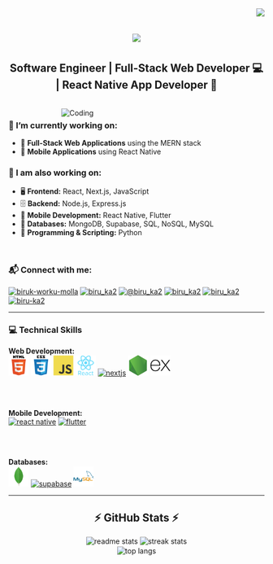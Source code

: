 <img align="right" src="https://visitor-badge.laobi.icu/badge?page_id=Biruk-Worku-Molla.Biruk-Worku-Molla" />
<h1 align="center"></h1>
<h1 align="center">
    <img src="https://readme-typing-svg.herokuapp.com/?font=Righteous&size=35&center=true&vCenter=true&width=600&height=200&duration=8000&lines=Hi+There!+👋+I'm+Biruk+Worku!;MERN+Stack+Web+Developer;React+Native+App+Developer;Always+Learning+%26+Building+🚀" />
</h1>

<h2 align="center">Software Engineer | Full-Stack Web Developer 💻 | React Native App Developer 🎨</h2>
<br />
<img align="right" alt="Coding" width="400" src="https://kratikal.com/blog/wp-content/uploads/2023/03/coding-typing.gif">

<h3 align="left">🔭 I’m currently working on:</h3>
<ul>
    <li>🚀 <strong>Full-Stack Web Applications</strong> using the MERN stack</li>
    <li>📱 <strong>Mobile Applications</strong> using React Native</li>
    
</ul>

<h3 align="left">🌱 I am also working on:</h3>
<ul>
    <li>🖥️ <strong>Frontend:</strong> React, Next.js, JavaScript</li>
    <li>🗄️ <strong>Backend:</strong> Node.js, Express.js</li>
    <li>📱 <strong>Mobile Development:</strong> React Native, Flutter</li>
    <li>💾 <strong>Databases:</strong> MongoDB, Supabase, SQL, NoSQL, MySQL</li>
    <li>🐍 <strong>Programming & Scripting:</strong> Python</li>
</ul>

<br/>

<h3 align="left">📬 Connect with me:</h3>
<p align="left">
<a href="https://linkedin.com/in/biru-ka2" target="blank"><img align="center" src="https://raw.githubusercontent.com/rahuldkjain/github-profile-readme-generator/master/src/images/icons/Social/linked-in-alt.svg" alt="biruk-worku-molla" height="30" width="40"/></a>
<a href="https://twitter.com/biru_ka2" target="blank"><img align="center" src="https://raw.githubusercontent.com/rahuldkjain/github-profile-readme-generator/master/src/images/icons/Social/twitter.svg" alt="biru_ka2" height="30" width="40"/></a>
<a href="https://fb.com/@biru0ka2" target="blank"><img align="center" src="https://raw.githubusercontent.com/rahuldkjain/github-profile-readme-generator/master/src/images/icons/Social/facebook.svg" alt="@biru_ka2" height="30" width="40"/></a>
<a href="https://instagram.com/biru_ka2" target="blank"><img align="center" src="https://raw.githubusercontent.com/rahuldkjain/github-profile-readme-generator/master/src/images/icons/Social/instagram.svg" alt="biru_ka2" height="30" width="40"/></a>
<a href="https://discord.gg/biru_ka2" target="blank"><img align="center" src="https://raw.githubusercontent.com/rahuldkjain/github-profile-readme-generator/master/src/images/icons/Social/discord.svg" alt="biru_ka2" height="30" width="40"/></a>
<a href="https://www.leetcode.com/biru-ka2" target="blank"><img align="center" src="https://raw.githubusercontent.com/rahuldkjain/github-profile-readme-generator/master/src/images/icons/Social/leet-code.svg" alt="biru-ka2" height="30" width="40"/></a>
</p>

<hr />

<h3 align="left">💻 Technical Skills</h3>
<p align="left">
<!-- Web Development -->
<strong>Web Development:</strong><br/>
<a href="https://www.w3.org/html/" target="_blank"><img src="https://raw.githubusercontent.com/devicons/devicon/master/icons/html5/html5-original-wordmark.svg" alt="html5" width="40" height="40"/></a>
<a href="https://www.w3schools.com/css/" target="_blank"><img src="https://raw.githubusercontent.com/devicons/devicon/master/icons/css3/css3-original-wordmark.svg" alt="css3" width="40" height="40"/></a>
<a href="https://developer.mozilla.org/en-US/docs/Web/JavaScript" target="_blank"><img src="https://raw.githubusercontent.com/devicons/devicon/master/icons/javascript/javascript-original.svg" alt="javascript" width="40" height="40"/></a>
<a href="https://reactjs.org/" target="_blank"><img src="https://raw.githubusercontent.com/devicons/devicon/master/icons/react/react-original-wordmark.svg" alt="react" width="40" height="40"/></a>
<a href="https://nextjs.org/" target="_blank"><img src="https://upload.wikimedia.org/wikipedia/commons/8/8e/Nextjs-logo.svg" alt="nextjs" width="40" height="40"/></a>
<a href="https://nodejs.org/" target="_blank"><img src="https://raw.githubusercontent.com/devicons/devicon/master/icons/nodejs/nodejs-original.svg" alt="nodejs" width="40" height="40"/></a>
<a href="https://expressjs.com/" target="_blank"><img src="https://raw.githubusercontent.com/devicons/devicon/master/icons/express/express-original.svg" alt="express" width="40" height="40"/></a>

<br/><br/>

<!-- Mobile Development -->
<strong>Mobile Development:</strong><br/>
<a href="https://reactnative.dev/" target="_blank"><img src="https://reactnative.dev/img/header_logo.svg" alt="react native" width="40" height="40"/></a>
<a href="https://flutter.dev" target="_blank"><img src="https://www.vectorlogo.zone/logos/flutterio/flutterio-icon.svg" alt="flutter" width="40" height="40"/></a>

<br/><br/>

<!-- Databases -->
<strong>Databases:</strong><br/>
<a href="https://www.mongodb.com/" target="_blank"><img src="https://raw.githubusercontent.com/devicons/devicon/master/icons/mongodb/mongodb-original.svg" alt="mongodb" width="40" height="40"/></a>
<a href="https://supabase.com/" target="_blank"><img src="https://seeklogo.com/images/S/supabase-logo-3B5C0A1C8B-seeklogo.com.png" alt="supabase" width="40" height="40"/></a>
<a href="https://www.mysql.com/" target="_blank"><img src="https://raw.githubusercontent.com/devicons/devicon/master/icons/mysql/mysql-original-wordmark.svg" alt="sql" width="40" height="40"/></a>
</p>

<hr/>

<h2 align="center">⚡ GitHub Stats ⚡</h2>
<div align="center">
    <img width="390" height="300" src="https://github-readme-stats.vercel.app/api?username=biru-ka2&count_private=true&show_icons=true&theme=react&rank_icon=github&border_radius=10" alt="readme stats"/>
    <img width="390" height="300" src="https://github-readme-streak-stats.herokuapp.com/?user=biru-ka2&count_private=true&theme=react&border_radius=10" alt="streak stats"/>
    <br/>
    <img width="325" align="center" src="https://github-readme-stats.vercel.app/api/top-langs?username=biru-ka2&hide=&langs_count=8&layout=compact&theme=react&border_radius=10" alt="top langs"/>
</div>
